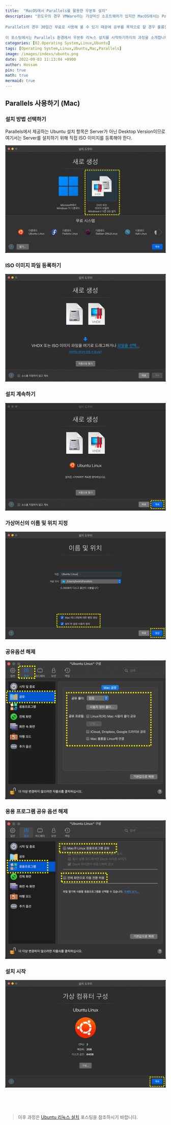 ```yaml
---
title:  "MacOS에서 Parallels를 활용한 우분투 설치"
description: "윈도우의 경우 VMWare라는 가상머신 소프트웨어가 있지만 MacOS에서는 Parallels라는 가상머신 소프트웨어가 가장 좋은 효율을 보여줍니다. 물론 VMWare Fusion이라는 MacOS 전용도 있기는 합니다. 하지만 Parallels만큼의 성능을 보여주지는 않습니다. 한가지 아쉬운 점이라면 MacOS에서는 어떤 종류의 가상머신을 사용하더라도 무료로 사용할 수는 없다는 점입니다.

Parallels의 경우 30일간 무료로 사용해 볼 수 있기 때문에 공부를 목적으로 할 경우 훌륭한 대안이 되어 줍니다. ~~(사실 대부분의 맥 사용자들이 Parallels를 유료 혹은 어둠의 경로를 통해 사용하고 있기는 합니다.)~~

이 포스팅에서는 Parallels 환경에서 우분투 리눅스 설치를 시작하기까지의 과정을 소개합니다."
categories: [02.Operating System,Linux,Ubuntu]
tags: [Operating System,Linux,Ubuntu,Mac,Parallels]
image: /images/indexs/ubuntu.png
date: 2022-09-03 11:13:04 +0900
author: Hossam
pin: true
math: true
mermaid: true
---
```


## Parallels 사용하기 (Mac)

### 설치 방법 선택하기

Parallels에서 제공하는 Ubuntu 설치 항목은 Server가 아닌 Desktop Version이므로 여기서는 Server를 설치하기 위해 직접 ISO 이미지를 등록해야 한다.

![img](/images/2022/0903/pa01.png)

### ISO 이미지 파일 등록하기

![img](/images/2022/0903/pa02.png)

### 설치 계속하기

![img](/images/2022/0903/pa03.png)

### 가상머신의 이름 및 위치 지정

![img](/images/2022/0903/pa04.png)

### 공유옵션 해제

![img](/images/2022/0903/pa05.png)

### 응용 프로그램 공유 옵션 해제

![img](/images/2022/0903/pa06.png)

### 설치 시작

![pa07](/images/2022/0903/pa07.png)

<br/><br/><br/>

> 이후 과정은 [Ubuntu 리눅스 설치](/posts/Ubuntu-%EB%A6%AC%EB%88%85%EC%8A%A4-%EC%84%A4%EC%B9%98/) 포스팅을 참조하시기 바랍니다.